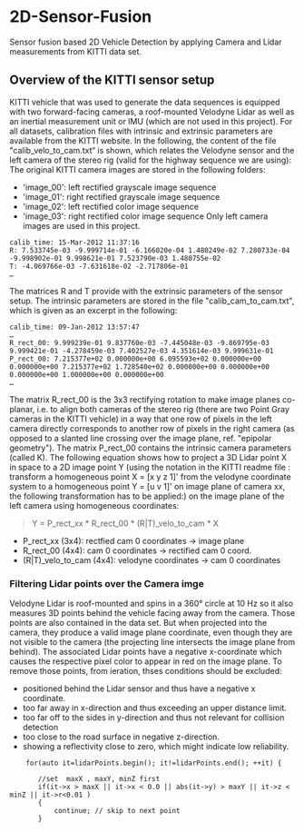 # 2D-Sensor-Fusion
Sensor fusion based 2D Vehicle Detection by applying Camera and Lidar measurements from KITTI data set.


## Overview of the KITTI sensor setup
KITTI vehicle that was used to generate the data sequences is equipped with two forward-facing cameras, a roof-mounted Velodyne Lidar as well as an inertial measurement unit or IMU (which are not used in this project).
For all datasets, calibration files with intrinsic and extrinsic parameters are available from the KITTI website. In the following, the content of the file "calib_velo_to_cam.txt“ is shown, which relates the Velodyne sensor and the left camera of the stereo rig (valid for the highway sequence we are using):
The original KITTI camera images are stored in the following folders:
  - 'image_00': left rectified grayscale image sequence
  - 'image_01': right rectified grayscale image sequence
  - 'image_02': left rectified color image sequence
  - 'image_03': right rectified color image sequence
Only left camera images are used in this project.
```
calib_time: 15-Mar-2012 11:37:16
R: 7.533745e-03 -9.999714e-01 -6.166020e-04 1.480249e-02 7.280733e-04 -9.998902e-01 9.998621e-01 7.523790e-03 1.480755e-02
T: -4.069766e-03 -7.631618e-02 -2.717806e-01
…
```
The matrices R and T provide with the extrinsic parameters of the sensor setup. The intrinsic parameters are stored in the file "calib_cam_to_cam.txt", which is given as an excerpt in the following:
```
calib_time: 09-Jan-2012 13:57:47
…
R_rect_00: 9.999239e-01 9.837760e-03 -7.445048e-03 -9.869795e-03 9.999421e-01 -4.278459e-03 7.402527e-03 4.351614e-03 9.999631e-01
P_rect_00: 7.215377e+02 0.000000e+00 6.095593e+02 0.000000e+00 0.000000e+00 7.215377e+02 1.728540e+02 0.000000e+00 0.000000e+00 0.000000e+00 1.000000e+00 0.000000e+00
…
```
The matrix R_rect_00 is the 3x3 rectifying rotation to make image planes co-planar, i.e. to align both cameras of the stereo rig (there are two Point Gray cameras in the KITTI vehicle) in a way that one row of pixels in the left camera directly corresponds to another row of pixels in the right camera (as opposed to a slanted line crossing over the image plane, ref. "epipolar geometry"). The matrix P_rect_00 contains the intrinsic camera parameters (called K). The following equation shows how to project a 3D Lidar point X in space to a 2D image point Y (using the notation in the KITTI readme file : transform a homogeneous point X = [x y z 1]' from the velodyne coordinate system to a homogeneous point Y = [u v 1]' on image plane of camera xx, the following transformation has to be applied:) on the image plane of the left camera using homogeneous coordinates:

> Y = P_rect_xx * R_rect_00 * (R|T)_velo_to_cam * X

- P_rect_xx (3x4): rectfied cam 0 coordinates -> image plane
- R_rect_00 (4x4): cam 0 coordinates -> rectified cam 0 coord.
- (R|T)_velo_to_cam (4x4): velodyne coordinates -> cam 0 coordinates

### Filtering Lidar points over the Camera imge 
 Velodyne Lidar is roof-mounted and spins in a 360° circle at 10 Hz so it also measures 3D points behind the vehicle facing away from the camera. Those points are also contained in the data set. But when projected into the camera, they produce a valid image plane coordinate, even though they are not visible to the camera (the projecting line intersects the image plane from behind). The associated Lidar points have a negative x-coordinate which causes the respective pixel color to appear in red on the image plane. To remove those points, from ieration, thses conditions should be excluded:
* positioned behind the Lidar sensor and thus have a negative x coordinate.
* too far away in x-direction and thus exceeding an upper distance limit.
* too far off to the sides in y-direction and thus not relevant for collision detection
* too close to the road surface in negative z-direction.
* showing a reflectivity close to zero, which might indicate low reliability.
 
 ```code
     for(auto it=lidarPoints.begin(); it!=lidarPoints.end(); ++it) {

        //set  maxX , maxY, minZ first 
        if(it->x > maxX || it->x < 0.0 || abs(it->y) > maxY || it->z < minZ || it->r<0.01 )
        {
            continue; // skip to next point
        }
 ```
